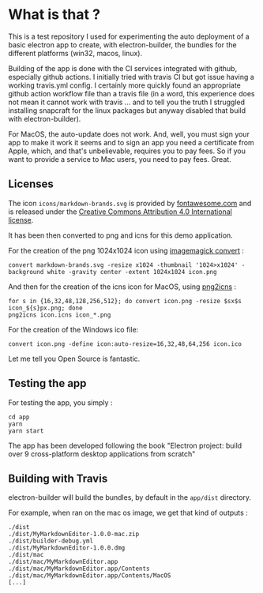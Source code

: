 # What is that ?

This is a test repository I used for experimenting the auto deployment of a basic electron app to create, with electron-builder, the bundles for the different platforms (win32, macos, linux).

Building of the app is done with the CI services integrated with github, especially github actions. I initially tried with travis CI but got issue having a working travis.yml config. I certainly more quickly found an appropriate github action workflow file than a travis file (in a word, this experience does not mean it cannot work with travis ... and to tell you the truth I struggled installing snapcraft for the linux packages but anyway disabled that build with electron-builder).

For MacOS, the auto-update does not work. And, well, you must sign your app to make it work it seems and to sign an app you need a certificate from Apple, which, and that's unbelievable, requires you to pay fees. So if you want to provide a service to Mac users, you need to pay fees. Great.

## Licenses

The icon `icons/markdown-brands.svg` is provided by [fontawesome.com](fontawesome.com) and is released under the [Creative Commons Attribution 4.0 International license](https://fontawesome.com/license).

It has been then converted to png and icns for this demo application.

For the creation of the png 1024x1024 icon using [imagemagick convert](https://imagemagick.org/index.php) :

	convert markdown-brands.svg -resize x1024 -thumbnail '1024>x1024' -background white -gravity center -extent 1024x1024 icon.png

And then for the creation of the icns icon for MacOS, using [png2icns](https://www.npmjs.com/package/png2icns) :

	for s in {16,32,48,128,256,512}; do convert icon.png -resize $sx$s icon_${s}px.png; done
	png2icns icon.icns icon_*.png 

For the creation of the Windows ico file: 

	convert icon.png -define icon:auto-resize=16,32,48,64,256 icon.ico

Let me tell you Open Source is fantastic.

## Testing the app

For testing the app, you simply :

	cd app
	yarn
	yarn start

The app has been developed following the book "Electron project: build over 9 cross-platform desktop applications from scratch"

## Building with Travis

electron-builder will build the bundles, by default in the `app/dist` directory.

For example, when ran on the mac os image, we get that kind of outputs :

```
./dist
./dist/MyMarkdownEditor-1.0.0-mac.zip
./dist/builder-debug.yml
./dist/MyMarkdownEditor-1.0.0.dmg
./dist/mac
./dist/mac/MyMarkdownEditor.app
./dist/mac/MyMarkdownEditor.app/Contents
./dist/mac/MyMarkdownEditor.app/Contents/MacOS
[...]
```
